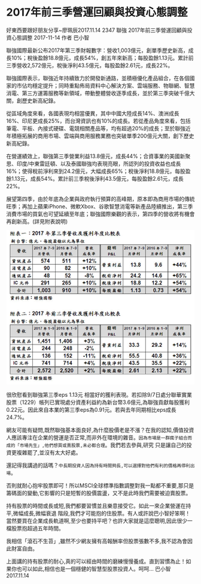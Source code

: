 # 2017年前三季營運回顧與投資心態調整


好東西要跟好朋友分享~廖珮辰2017.11.14
2347 聯強 2017年前三季營運回顧與投資心態調整
2017-11-14 作者 巴小智

聯強國際最新公布2017年第三季財報數字：營收1,003億元，創單季歷史新高，成長10%；稅後盈餘18.8億元，成長54%，創五年來新高；每股盈餘1.13元。累計前三季營收2,572億元，稅後淨利43.5億元，每股盈餘2.61元，成長22%。

聯強國際表示，聯強近年持續致力於開發新通路，並積極優化產品組合，在各個國家的市佔均穩定提升；同時重點佈局資料中心解決方案、雲端服務、物聯網、智慧消電、第三方運籌服務等新領域，帶動整體營收逐季成長，並於第三季突破千億大關，創歷史新高紀錄。

從區域角度來看，各國表現均相當優異，其中中國大陸成長14%、澳洲成長16%、印尼更成長25%，而台灣資訊也有10%的成長。若從產品角度來看，包括筆電、平板、內接式硬碟、電競相關產品等，均有超過20%的成長；至於聯強近年積極拓展的商用市場、雲端與商用服務業務也突破單季200億元大關，創下歷史新高紀錄。

在營運績效上，聯強第三季營業利益13.8億元，成長44%；合資事業的美國新聚思、印度/中東雷廷頓、以及泰國聯強均表現亮眼，所認列的投資收益也成長16%；使得稅前淨利來到24.2億元，大幅成長65%；稅後淨利18.8億元，每股盈餘1.13元，成長54%。累計前三季稅後淨利43.5億元，每股盈餘2.61元，成長22%。

展望第四季，由於年底為企業與政府執行預算的高峰期，原本即為商用市場的傳統旺季；再加上蘋果iPhone、微軟Xbox、谷歌智慧消電等新產品陸續推出，第三季消費市場的買氣也可望延續至年底；聯強國際樂觀的表示，第四季的營收將有機會再創新高。(詳見附表說明)


![](./images/2017-11-14-9.46.12-1.png)

很欣慰看到聯強第三季eps 1.13元 相當好的獲利表現。若扣除9/7日處分聯華實業股票（1229）帳列已實現處分資產利益約為新台幣3.6億元,為聯強貢獻每股獲利0.22元。因此來自本業的第三季eps為0.91元。若與去年同期相比eps成長24.7%。

網友可能有疑問,既然聯強基本面良好,為什麼股價老是不漲？在我的認知,價值投資人應該專注在企業的營運是否正常,而非外在環境的雜音。`因為市場是一群瘋子組合而成的「市場先生」,他們想買或賣股票,未必都合理`。我們若去參與,研究 只是讓自己的投資更複雜罷了,並沒有太大好處。

還記得我講過的話嗎？`中長期投資人因為持有時間夠長,可以選擇對他們有利的價格再停利出場`。

否則就耐心抱牢股票即可！所以MSCI全球標準指數調整對我一點都不重要,那只是籌碼面的變動,它影響的只是短暫的股價震盪，又不是此時我們需要被迫賣股票。

持有股票的時間或長或短,我們都要習慣並且樂意接受它。如此一來企業營運在持平,微幅成長,微幅衰退 階段,我們才可能抱的住股票。有人或許說巴小智好笨啊！當然要買在企業成長軌道啊,至少也要持平吧？也許大家就是這麼聰明,因此很少一檔股票抱超過五年時間。

我相信「滾石不生苔」,雖然不少網友擁有高報酬率但股票張數不多,我不認為會因此財富自由。

上面講的持有股票的耐心,真的可以經由時間的磨練慢慢養成。直到習慣為止！如果你也可以如此,相信也是一個穩健的智慧型股票投資人。呵呵…
巴小智 2017.11.14